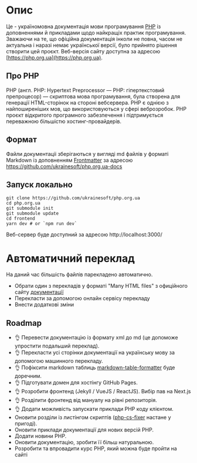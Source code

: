 # Опис

Це - україномовна документація мови програмування [PHP](https://php.net) із доповненнями й прикладами щодо найкращіх практик програмування.
Зважаючи на те, що офіційна документація інколи не повна, часом не актуальна і наразі немає української версії, було прийнято рішення створити цей проєкт.
Веб-версія сайту доступна за адресою [https://php.org.ua](https://php.org.ua).

## Про PHP

PHP (англ. PHP: Hypertext Preprocessor — PHP: гіпертекстовий препроцесор) — скриптова мова програмування, була створена для генерації HTML-сторінок на стороні вебсервера. PHP є однією з найпоширеніших мов, що використовуються у сфері веброзробок. PHP проєкт відкритого програмного забезпечення i підтримується переважною більшістю хостинг-провайдерів.

## Формат

Файли документаціі зберігаються у вигляді md файлів у форматі Markdown із доповненням [Frontmatter](https://frontmatter.codes/docs/markdown) за адресою https://github.com/ukrainesoft/php.org.ua-docs

## Запуск локально

```
git clone https://github.com/ukrainesoft/php.org.ua
cd php.org.ua
git submodule init
git submodule update
cd frontend
yarn dev # or `npm run dev`
```

Веб-сервер буде доступний за адресою http://localhost:3000/

# Автоматичний переклад

На даний час більшість файлів парекладено автоматично.
- Обрати один з перекладів у форматі "Many HTML files" з офиційного сайту [документації](https://www.php.net/download-docs.php)
- Перекласти за допомогою онлайн сервісу перекладу 
- Внести додаткові зміни

## Roadmap

- 👌 Перевести документацію із формату xml до md (це допоможе упростити подальший переклад).
- 👌 Перекласти усі сторінки документації на українську мову за допомогою машинного перекладу.
- 👌 Пофіксити markdown таблиць [markdown-table-formatter](https://github.com/nvuillam/markdown-table-formatter) буде доречним.
- 👌 Підготувати домен для хостінгу GitHub Pages.
- 👌 Розробити фронтенд (Jekyll / VueJS / ReactJS). Вибір пав на Next.js
- 👌 Розділити фронтенд від мануалу на рівні репозиторія.
- 👌 Додати можливість запускати приклади PHP коду клієнтом.
- Оновити розділи із листінгом скриптів ([php-cs-fixer](https://github.com/FriendsOfPHP/PHP-CS-Fixer) настане у пригоді).
- Оновити приклади документації для нових версій PHP.
- Додати новини PHP.
- Оновити документацію, зробити її більш натуральною.
- Розробити та впровадити курс PHP, який можна буде пройти на сайті
